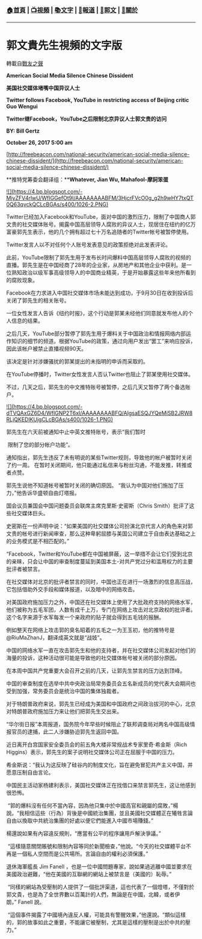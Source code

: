 ###  [:house:首頁](https://github.com/ourhimalayas/home) | [:tv:視頻](https://github.com/ourhimalayas/videos) | [:books:文字](https://github.com/ourhimalayas/txt) | [:newspaper:報道](https://github.com/ourhimalayas/news) | [:eagle:郭文](https://github.com/ourhimalayas/guomedia) | [:pray:關於](https://github.com/ourhimalayas/home/tree/master/about)
---
# 郭文貴先生視頻的文字版
轉載自[戰友之聲](http://littleantvoice.blogspot.com)

**American Social Media Silence Chinese Dissident**

**美国社交媒体堵嘴中国异议人士**



**Twitter follows Facebook, YouTube in restricting access of Beijing critic Guo Wengui**

**Twitter继Facebook，YouTube之后限制北京异议人士郭文贵的访问**



**BY: Bill Gertz**

**October 26, 2017 5:00 am**



[http://freebeacon.com/national-security/american-social-media-silence-chinese-dissident/](http://freebeacon.com/national-security/american-social-media-silence-chinese-dissident/)



**推特党筹委会翻译组：****Whatever, Jian Wu, Mahafool-摩訶笨蛋**



[!\[\](https://4.bp.blogspot.com/-MiyZFV4rlwU/WfIGGefOt9I/AAAAAAAABFM/3HjcrFVcO0g_g2h9wHY7txQT0Q63qvckQCLcBGAs/s400/1026-2.PNG)](https://4.bp.blogspot.com/-MiyZFV4rlwU/WfIGGefOt9I/AAAAAAAABFM/3HjcrFVcO0g_g2h9wHY7txQT0Q63qvckQCLcBGAs/s1600/1026-2.PNG)





Twitter已经加入Facebook和YouTube，面对中国的激烈压力，限制了中国商人郭文贵的社交媒体账号。揭露中国高层领导人腐败的异议人士，现居住在纽约的亿万富豪郭先生表示，他的几个拥有超过七十万名追随者的Twitter帐号被暂停使用。



Twitter发言人以不对任何个人账号发表意见的政策拒绝对此发表评论。



此前，YouTube限制了郭先生用于发布长时间爆料中国高层领导人腐败的视频的直播。郭先生是在中国经商了28年的企业家，从房地产和其他企业中获利。是一位熟知政治以级军事高级领导人的中国商业精英，于是开始暴露这些年来他所看到的腐败现象。



Facebook在力求进入中国社交媒体市场未能达到成功，于9月30日在收到投诉后关闭了郭先生的相关账号。



一位女性发言人告诉《纽约时报》，这个行动是郭某未经他们同意就发布他人的个人信息的结果。



之后几天，YouTube部分暂停了郭先生用于爆料关于中国政治和情报网络内部运作知识的细节的频道。根据YouTube的政策，通过向用户发出“罢工”来响应投诉，因此该帐户被禁止直播视频90天。



该决定是针对涉嫌骚扰的郭某提出的未指明的申诉而采取的。



在YouTube停播时，Twitter女性发言人否认Twitter也阻止了郭某使用社交媒体。



不过，几天之后，郭先生的中文推特账号被暂停，之后几天又暂停了两个备选账户。

[!\[\](https://4.bp.blogspot.com/-dTVQAxGZ6D4/WfIGNP2T6xI/AAAAAAAABFQ/AIgsaESQJYQeMiSB2JRW8RLjQKEDlKUjgCLcBGAs/s400/1026-1.PNG)](https://4.bp.blogspot.com/-dTVQAxGZ6D4/WfIGNP2T6xI/AAAAAAAABFQ/AIgsaESQJYQeMiSB2JRW8RLjQKEDlKUjgCLcBGAs/s1600/1026-1.PNG)





郭先生在六天前被通知中止中英文推特账号，表示“我们暂时

&nbsp;限制了您的部分帐户功能”。



通知指出，郭先生违反了未有明说的某些Twitter规则，导致他的帐户被暂时关闭了约一周。 在暂时关闭期间，他只能通过私信来与粉丝沟通，不能发推，转推或者点赞。



郭先生说他不知道帐号被暂时关闭的确切原因。 “我认为中国对他们施加了压力，”他告诉华盛顿自由灯塔报。



国会议员兼国会中国问题委员会联席主席克里斯·史密斯（Chris Smith）批评了这些社交媒体巨头。



史密斯在一份声明中说：“如果美国的社交媒体公司扮演北京代言人的角色来对郭文贵的帐号进行新闻审查，那么这种卑躬屈膝与美国公司建立于自由表达基础之上的业务模式是不相匹配的。”



“Facebook，Twitter和YouTube都在中国被屏蔽，这一举措不会让它们受到北京的亲睐，只会让中国的审查制度蔓延到美国本土-对共产党过分和滥用权力的主要批评者被禁言。



在社交媒体对北京的批评者禁言的同时，中国也正在进行一场激烈的信息高压战，它包括借助外交手段和媒体报道，以及暗中的网络攻击。



对美国政府施加压力之外，中国还在社交媒体上使用了大批政府支持的网络水军，他们被称为五毛军团，人数有成千上万，专门在网络上攻击对北京政权的批评者。 这个名字来源于水军每发一个亲政府的贴子就会得到五毛钱的报酬。



例如整天在网络上攻击郭的臭名昭着的五毛之一为王玉初，他的推特号是@RiuMaZhanJ，翻译成英文就是“战妓”。



中国的网络水军一直在攻击郭先生和他的支持者，并在社交媒体公司发起对他们的海量的投诉，这种活动很可能是导致他的社交媒体帐号被关闭的部分原因。



在本周中国共产党重要大会召开之前的几天，让郭先生禁言的压力达到顶峰。



中国的审查制度在选举中共中央政治局常务委员会五名新成员的党代表大会期间也受到加强，常务委员会是统治中国的集体独裁者。



对于特朗普政府来说，郭先生已经成为美国和中国政府之间政治拔河的中心，北京对特朗普政府施加压力来让他们把郭先生交出来。



“华尔街日报”本周报道，国务院今年早些时候阻止了联邦调查局对两名中国高级情报官员的逮捕，此二人涉嫌胁迫郭先生返回中国。



近日离开白宫国家安全委员会的前五角大楼非常规战术专家里奇·希金斯（Rich Higgins）表示，郭先生的案子说明社交媒体公司正在屈服于中国的压力。



希金斯说：“我认为这反映了硅谷内的制度文化，旨在避免冒犯共产主义中国，并愿意压制自由言论。



中国民主活动家杨建利表示，美国社交媒体正在找借口来禁言郭先生，这让他感到很恐怖。

&nbsp;“郭的爆料沒有任何不當內容，因為他只集中於中國高官和親屬的腐敗，”楊說。“我相信這些（行為）背後是中國統治集團，並且美國社交媒體正在犧牲言論自由以換取中共統治集團的好處以便它們能進入中國市場賺錢。”



楊還說如果有內容違反規則，“應當有公平的程序讓用戶解決爭議。”



&nbsp;“這樣隨意關閉賬號和限制內容等同於新聞檢查，”他說。“今天的社交媒體平台不再是一個私人空間而是公共場所。言論自由的權利必須保護。”



退休海軍艦長&nbsp;Jim Fanell&nbsp;，也是一位中國問題專家，說如果過逃離中國並要求在美國政治避難，“他在美國的互聯網的網站上被禁言是（美國的）恥辱。”



&nbsp;“同樣的網站為受壓制的人提供了一個批評渠道，這也代表了一個燈塔，不僅對於郭文貴，也是為了全世界數以百萬計的人們，無論是在中國，北韓，或者伊朗，”&nbsp;Fanell&nbsp;說。



&nbsp;“這個事件揭露了中國境內違反人權，可能具有警醒效果，”他還說。“類似這樣的，郭的故事如此之重要，不能讓它被壓制，尤其是這樣的壓制是出於中共的壓力。”
<u></u><sub></sub><sup></sup><strike></strike>